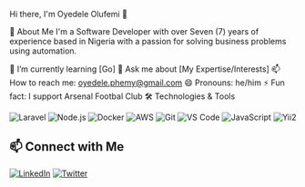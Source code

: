 Hi there, I'm Oyedele Olufemi 👋

🚀 About Me
I'm a Software Developer with over Seven (7) years of experience based in Nigeria with a passion for solving business problems using automation.

🌱 I’m currently learning [Go]
💬 Ask me about [My Expertise/Interests]
📫 How to reach me: oyedele.phemy@gmail.com
😄 Pronouns: he/him
⚡ Fun fact: I support Arsenal Footbal Club
🛠️ Technologies & Tools

![Laravel](https://img.shields.io/badge/-Laravel-black?style=flat-square&logo=laravel)
![Node.js](https://img.shields.io/badge/-Node.js-black?style=flat-square&logo=node.js)
![Docker](https://img.shields.io/badge/-Docker-black?style=flat-square&logo=docker)
![AWS](https://img.shields.io/badge/-AWS-black?style=flat-square&logo=amazon-aws)
![Git](https://img.shields.io/badge/-Git-black?style=flat-square&logo=git)
![VS Code](https://img.shields.io/badge/-VS%20Code-black?style=flat-square&logo=visual-studio-code)
![JavaScript](https://img.shields.io/badge/-JavaScript-black?style=flat-square&logo=javascript)
![Yii2](https://img.shields.io/badge/-Yii2-black?style=flat-square&logo=yii)


## 📫 Connect with Me

[![LinkedIn](https://img.shields.io/badge/-LinkedIn-black?style=flat-square&logo=linkedin)](https://www.linkedin.com/in/oyedele-olufemi/)
[![Twitter](https://img.shields.io/badge/-Twitter-black?style=flat-square&logo=twitter)](https://twitter.com/official_gbeng)
